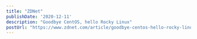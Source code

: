 ```yaml
---
title: "ZDNet"
publishDate: '2020-12-11'
description: "Goodbye CentOS, hello Rocky Linux"
postUrl: "https://www.zdnet.com/article/goodbye-centos-hello-rocky-linux/"
---
```

